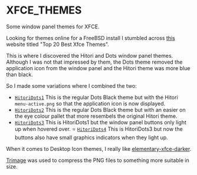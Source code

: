 # XFCE_THEMES
Some window panel themes for XFCE.

Looking for themes online for a FreeBSD install I stumbled across [this](https://www.ubuntupit.com/best-xfce-themes-for-linux/) website titled "Top 20 Best Xfce Themes".

This is where I discovered the Hitori and Dots window panel themes. Although I was not that impressed by them, the Dots theme removed the application icon from the window panel and the Hitori theme was more blue than black.

So I made some variations where I combined the two:

- [`HitoriDots1`](https://github.com/mrbid/XFCE_THEMES/tree/main/HitoriDots1/xfwm4) This is the regular Dots Black theme but with the Hitori `menu-active.png` so that the application icon is now displayed.
- [`HitoriDots2`](https://github.com/mrbid/XFCE_THEMES/tree/main/HitoriDots2/xfwm4) This is the regular Dots Black theme but with an easier on the eye colour pallet that more resembels the original Hitori theme.
- [`HitoriDots3`](https://github.com/mrbid/XFCE_THEMES/tree/main/HitoriDots3/xfwm4) This is HitoriDots1 but the window panel buttons only light up when hovered over.
⭐ [`HitoriDots4`](https://github.com/mrbid/XFCE_THEMES/tree/main/HitoriDots4/xfwm4) This is HitoriDots3 but now the buttons also have small graphics indicators when they light up.

When it comes to Desktop Icon themes, I really like [elementary-xfce-darker](https://github.com/shimmerproject/elementary-xfce/).

[Trimage](https://trimage.org/) was used to compress the PNG files to something more suitable in size.
